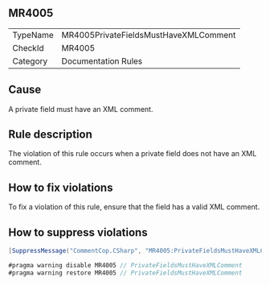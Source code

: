 ## MR4005

<table>
<tr>
  <td>TypeName</td>
  <td>MR4005PrivateFieldsMustHaveXMLComment</td>
</tr>
<tr>
  <td>CheckId</td>
  <td>MR4005</td>
</tr>
<tr>
  <td>Category</td>
  <td>Documentation Rules</td>
</tr>
</table>

## Cause

A private field must have an XML comment.

## Rule description

The violation of this rule occurs when a private field does not have an XML comment.

## How to fix violations

To fix a violation of this rule, ensure that the field has a valid XML comment.

## How to suppress violations

```csharp
[SuppressMessage("CommentCop.CSharp", "MR4005:PrivateFieldsMustHaveXMLComment", Justification = "Reviewed.")]
```

```csharp
#pragma warning disable MR4005 // PrivateFieldsMustHaveXMLComment
#pragma warning restore MR4005 // PrivateFieldsMustHaveXMLComment
```